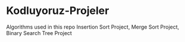 # Kodluyoruz-Projeler
Algorithms used in this repo Insertion Sort Project, Merge Sort Project, Binary Search Tree Project 
